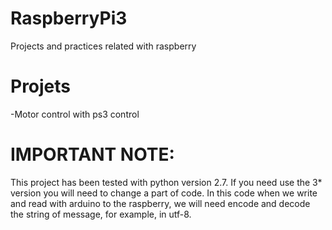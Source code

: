 # RaspberryPi3
Projects and practices related with raspberry

# Projets
-Motor control with ps3 control

# IMPORTANT NOTE: 
This project has been tested with python version 2.7. If you need use the 3* version you will need to change a part of code. In this code when we write and read with arduino to the raspberry, we will need encode and decode the string of message, for example, in utf-8.


